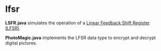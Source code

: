 # lfsr

**LSFR.java** simulates the operation of a [Linear Feedback Shift Register (LFSR)](https://en.wikipedia.org/wiki/Linear-feedback_shift_register).

**PhotoMagic.java** implements the LFSR data type to encrypt and decrypt digital pictures.
